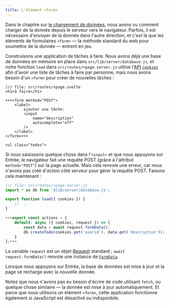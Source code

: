```yaml
---
title: L'élément <form>
---
```


Dans le chapitre sur [le chargement de données](page-data), nous avons vu comment charger de la donnée depuis le serveur vers le navigateur. Parfois, il est nécessaire d'envoyer de la donnée dans l'autre direction, et c'est là que les éléments de formulaires `<form>` — la méthode standard du web pour soumettre de la donnée — entrent en jeu.

Construisons une application de tâches à faire. Nous avons déjà une base de données en mémoire en place dans `src/lib/server/database.js`, et notre fonction `load` dans `src/routes/+page.server.js` utilise l'<span class="vo">[API](PUBLIC_SVELTE_SITE_URL/docs/development#api)</span> <span class="vo">[`cookies`](PUBLIC_KIT_SITE_URL/docs/load#cookies)</span> afin d'avoir une liste de tâches à faire par personne, mais nous avons besoin d'un `<form>` pour créer de nouvelles tâches :

```svelte
/// file: src/routes/+page.svelte
<h1>à faire</h1>

+++<form method="POST">
	<label>
		ajouter une tâche:
		<input
			name="description"
			autocomplete="off"
		/>
	</label>
</form>+++

<ul class="todos">
```

Si nous saisissons quelque chose dans l'`<input>` et que nous appuyons sur Entrée, le navigateur fait une requête POST (grâce à l'attribut `method="POST"`) sur la page actuelle. Mais cela renvoie une erreur, car nous n'avons pas créé d'_action_ côté serveur pour gérer la requête POST. Faisons cela maintenant :

```js
/// file: src/routes/+page.server.js
import * as db from '$lib/server/database.js';

export function load({ cookies }) {
	// ...
}

+++export const actions = {
	default: async ({ cookies, request }) => {
		const data = await request.formData();
		db.createTodo(cookies.get('userid'), data.get('description'));
	}
};+++
```

La variable `request` est un objet [Request](https://developer.mozilla.org/fr/docs/Web/API/Request) standard ; `await request.formData()` renvoie une instance de [`FormData`](https://developer.mozilla.org/fr/docs/Web/API/FormData).

Lorsque nous appuyons sur Entrée, la base de données est mise à jour et la page se recharge avec la nouvelle donnée.

Notez que nous n'avons pas eu besoin d'écrire de code utilisant `fetch`, ou quelque chose similaire — la donnée est mise à jour automatiquement. Et parce que nous utilisons un élément `<form>`, cette application fonctionne également si JavaScript est désactivé ou indisponbile.

